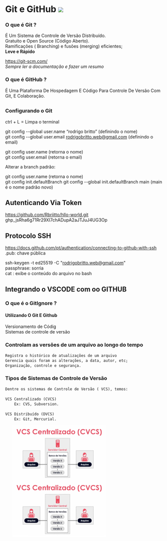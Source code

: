 # Git e GitHub <img src="https://img.shields.io/badge/Github-black?style=for-the-badge&logo=github&logoColor=white" > 


### O que é Git ? 
É Um Sistema de Controle de Versão Distribuído.<br> 
Gratuito e Open Source (Código Aberto).<br> 
Ramificações ( Branching) e fusões (merging) eficientes;<br> 
<b>Leve e Rápido</b>


https://git-scm.com/ <br> 
*Sempre ler a documentação e fazer um resumo*


### O que é GitHub ?
É Uma Plataforma De Hospedagem E Código Para Controle De Versão Com Git, E Colaboração.

##

### Configurando o Git

ctrl + L = Limpa o terminal 


git config --global user.name “rodrigo britto” (definindo o nome) <br>
git config --global user.email rodrigobritto.web@gmail.com (definindo o email)

git config user.name (retorna o nome) <br>
git config user.email (retorna o email)


Alterar a branch padrão:


git config user.name (retorna o nome) <br>
git config init.defaultBranch 
git config --global init.defaultBranch main (main é o nome padrão novo)			


## Autenticando Via Token

https://github.com/Rbriitto/hllo-world.git
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

## Protocolo SSH

https://docs.github.com/pt/authentication/connecting-to-github-with-ssh
.pub:  chave pública 

ssh-keygen -t ed25519 -C "rodrigobritto.web@gmail.com"<br>
passphrase: sorria<br>
cat : exibe o conteúdo do arquivo no bash


## Integrando o VSCODE com oo GITHUB

### O que é o GitIgnore ?


#### Utilizando O Git E Github

Versionamento de Códig<br>
Sistemas de controle de versão<br>

### Controlam as versões de um arquivo ao longo do tempo

	Registra o histórico de atualizações de um arquivo
	Gerencia quais foram as alterações, a data, autor, etc;
	Organização, controle e segurança.

### Tipos de Sistemas de Controle de Versão 		
	
	Dentre os sistemas de Controle de Versão ( VCS), temos:

	VCS Centralizado (CVCS)
		Ex: CVS, Subversion.

	VCS Distribuído (DVCS)
		Ex: Git, Mercurial. 

<html>

<ul> <img src="vcs.png" width="300"> 
   &nbsp&nbsp&nbsp&nbsp&nbsp&nbsp  <img src="vcs.png" width="300px"> </ul>
</html>


















